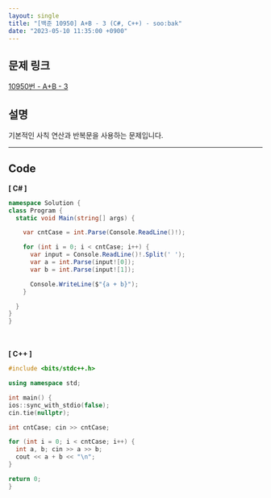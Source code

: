 ```yaml
---
layout: single
title: "[백준 10950] A+B - 3 (C#, C++) - soo:bak"
date: "2023-05-10 11:35:00 +0900"
---
```


## 문제 링크
  [10950번 - A+B - 3](https://www.acmicpc.net/problem/10950)

## 설명
기본적인 사칙 연산과 반복문을 사용하는 문제입니다. <br>

- - -

## Code
<b>[ C# ] </b>
<br>

  ```c#
namespace Solution {
  class Program {
    static void Main(string[] args) {

      var cntCase = int.Parse(Console.ReadLine()!);

      for (int i = 0; i < cntCase; i++) {
        var input = Console.ReadLine()!.Split(' ');
        var a = int.Parse(input![0]);
        var b = int.Parse(input![1]);

        Console.WriteLine($"{a + b}");
      }

    }
  }
}
  ```
<br><br>
<b>[ C++ ] </b>
<br>

  ```c++
#include <bits/stdc++.h>

using namespace std;

int main() {
  ios::sync_with_stdio(false);
  cin.tie(nullptr);

  int cntCase; cin >> cntCase;

  for (int i = 0; i < cntCase; i++) {
    int a, b; cin >> a >> b;
    cout << a + b << "\n";
  }

  return 0;
}
  ```
